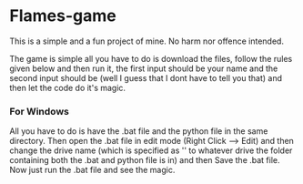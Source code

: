 # Flames-game
This is a simple and a fun project of mine.
No harm nor offence intended.

The game is simple all you have to do is download the files, follow the rules given below and then run it, the first input should be your name and the second input should be (well I guess that I dont have to tell you that) and then let the code do it's magic.

### For Windows
All you have to do is have the .bat file and the python file in the same directory. Then open the .bat file in edit mode (Right Click --> Edit) and then change the drive name (which is specified as '<disk drive in which the files are present>' to whatever drive the folder containing both the .bat and python file is in) and then Save the .bat file.
Now just run the .bat file and see the magic.
